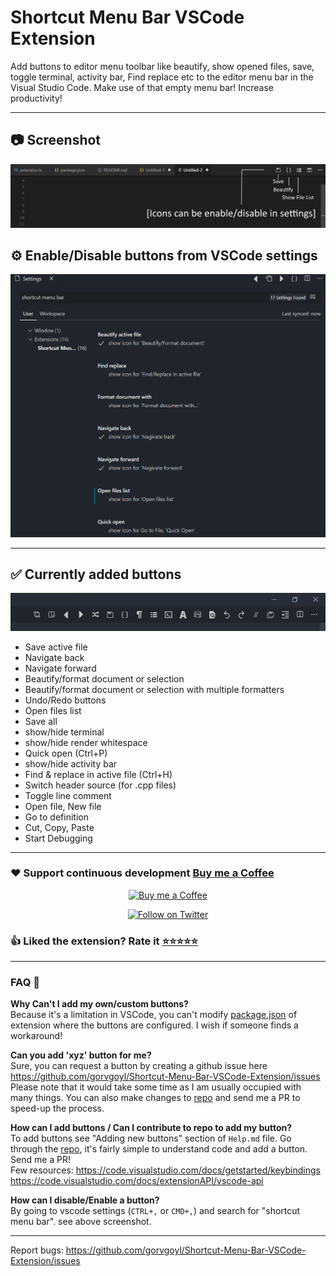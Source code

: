 # Shortcut Menu Bar VSCode Extension

Add buttons to editor menu toolbar like beautify, show opened files, save, toggle terminal, activity bar, Find replace etc to the editor menu bar in the Visual Studio Code. Make use of that empty menu bar! Increase productivity!

---

## 📷 Screenshot

![shortcut menu bar](images/intro.png)

## ⚙ Enable/Disable buttons from VSCode settings

![shortcut menu bar](images/settings.png)

---

## ✅ Currently added buttons

![shortcut menu bar](images/all_buttons.png)

- Save active file
- Navigate back
- Navigate forward
- Beautify/format document or selection
- Beautify/format document or selection with multiple formatters
- Undo/Redo buttons
- Open files list
- Save all
- show/hide terminal
- show/hide render whitespace
- Quick open (Ctrl+P)
- show/hide activity bar
- Find & replace in active file (Ctrl+H)
- Switch header source (for .cpp files)
- Toggle line comment
- Open file, New file
- Go to definition
- Cut, Copy, Paste
- Start Debugging

---

### ❤ Support continuous development [Buy me a Coffee](https://ko-fi.com/gorvgoyl)

<p align="center">
  <a href="https://ko-fi.com/gorvgoyl">
  <img src="https://github.com/appcraftstudio/buymeacoffee/raw/master/Images/snapshot-bmc-button.png" width="200" alt="Buy me a Coffee"/>
  </a>
</p>

<p align="center">
  <a href="https://twitter.com/intent/follow?user_id=325435736">
  <img src="https://img.shields.io/badge/@GorvGoyl-1da1f2?style=for-the-badge&labelColor=1da1f2&color=1da1f2&logo=twitter&logoColor=white&label=Follow" alt="Follow on Twitter"/>
  </a>
</p>

### 👍 Liked the extension? Rate it [⭐⭐⭐⭐⭐](https://marketplace.visualstudio.com/items?itemName=jerrygoyal.shortcut-menu-bar)

---

### FAQ 🙋‍

**Why Can't I add my own/custom buttons?**  
Because it's a limitation in VSCode, you can't modify [package.json](https://code.visualstudio.com/api/references/extension-manifest) of extension where the buttons are configured. I wish if someone finds a workaround!

**Can you add 'xyz' button for me?**  
Sure, you can request a button by creating a github issue here https://github.com/gorvgoyl/Shortcut-Menu-Bar-VSCode-Extension/issues
Please note that it would take some time as I am usually occupied with many things.
You can also make changes to [repo](https://github.com/gorvgoyl/Shortcut-Menu-Bar-VSCode-Extension/) and send me a PR to speed-up the process.

**How can I add buttons / Can I contribute to repo to add my button?**  
To add buttons see "Adding new buttons" section of `Help.md` file.
Go through the [repo](https://github.com/gorvgoyl/Shortcut-Menu-Bar-VSCode-Extension/), it's fairly simple to understand code and add a button. Send me a PR!  
Few resources: https://code.visualstudio.com/docs/getstarted/keybindings
https://code.visualstudio.com/docs/extensionAPI/vscode-api

**How can I disable/Enable a button?**  
By going to vscode settings (`CTRL+,` or `CMD+,`) and search for "shortcut menu bar". see above screenshot.

---

Report bugs: https://github.com/gorvgoyl/Shortcut-Menu-Bar-VSCode-Extension/issues
